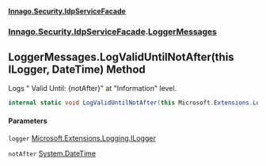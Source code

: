 #### [Innago\.Security\.IdpServiceFacade](../../../../index.md 'index')
### [Innago\.Security\.IdpServiceFacade](../index.md 'Innago\.Security\.IdpServiceFacade').[LoggerMessages](index.md 'Innago\.Security\.IdpServiceFacade\.LoggerMessages')

## LoggerMessages\.LogValidUntilNotAfter\(this ILogger, DateTime\) Method

Logs "  Valid Until: \{notAfter\}" at "Information" level\.

```csharp
internal static void LogValidUntilNotAfter(this Microsoft.Extensions.Logging.ILogger logger, System.DateTime notAfter);
```
#### Parameters

<a name='Innago.Security.IdpServiceFacade.LoggerMessages.LogValidUntilNotAfter(thisMicrosoft.Extensions.Logging.ILogger,System.DateTime).logger'></a>

`logger` [Microsoft\.Extensions\.Logging\.ILogger](https://learn.microsoft.com/en-us/dotnet/api/microsoft.extensions.logging.ilogger 'Microsoft\.Extensions\.Logging\.ILogger')

<a name='Innago.Security.IdpServiceFacade.LoggerMessages.LogValidUntilNotAfter(thisMicrosoft.Extensions.Logging.ILogger,System.DateTime).notAfter'></a>

`notAfter` [System\.DateTime](https://learn.microsoft.com/en-us/dotnet/api/system.datetime 'System\.DateTime')